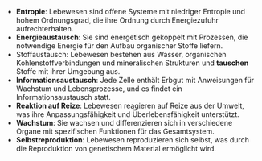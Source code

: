 - **Entropie**: Lebewesen sind offene Systeme mit niedriger Entropie und hohem Ordnungsgrad, die ihre Ordnung durch Energiezufuhr aufrechterhalten.
- **Energieaustausch**: Sie sind energetisch gekoppelt mit Prozessen, die notwendige Energie für den Aufbau organischer Stoffe liefern.
- Stoffaustausch: Lebewesen bestehen aus Wasser, organischen Kohlenstoffverbindungen und mineralischen Strukturen und **tauschen** Stoffe mit ihrer Umgebung aus.
- **Informationsaustausch**: Jede Zelle enthält Erbgut mit Anweisungen für Wachstum und Lebensprozesse, und es findet ein Informationsaustausch statt.
- **Reaktion auf Reize**: Lebewesen reagieren auf Reize aus der Umwelt, was ihre Anpassungsfähigkeit und Überlebensfähigkeit unterstützt.
- **Wachstum**: Sie wachsen und differenzieren sich in verschiedene Organe mit spezifischen Funktionen für das Gesamtsystem.
- **Selbstreproduktion**: Lebewesen reproduzieren sich selbst, was durch die Reproduktion von genetischem Material ermöglicht wird.